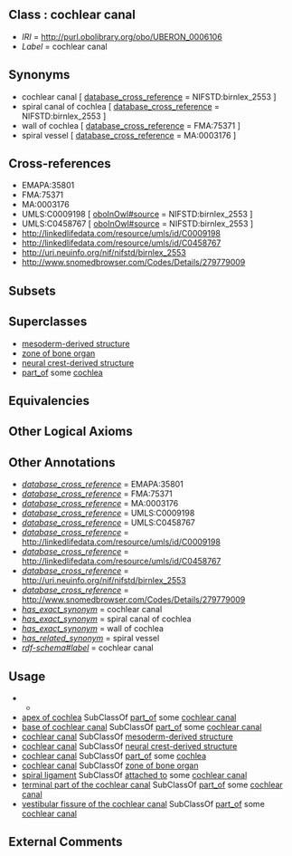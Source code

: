 
## Class : cochlear canal

 * *IRI* = http://purl.obolibrary.org/obo/UBERON_0006106
 * *Label* = cochlear canal

## Synonyms

 * cochlear canal [ [database_cross_reference](../../ef/oboInOwl#hasDbXref.md) = NIFSTD:birnlex_2553 ]
 * spiral canal of cochlea [ [database_cross_reference](../../ef/oboInOwl#hasDbXref.md) = NIFSTD:birnlex_2553 ]
 * wall of cochlea [ [database_cross_reference](../../ef/oboInOwl#hasDbXref.md) = FMA:75371 ]
 * spiral vessel [ [database_cross_reference](../../ef/oboInOwl#hasDbXref.md) = MA:0003176 ]

## Cross-references

 * EMAPA:35801
 * FMA:75371
 * MA:0003176
 * UMLS:C0009198 [ [oboInOwl#source](../../ce/oboInOwl#source.md) = NIFSTD:birnlex_2553 ]
 * UMLS:C0458767 [ [oboInOwl#source](../../ce/oboInOwl#source.md) = NIFSTD:birnlex_2553 ]
 * http://linkedlifedata.com/resource/umls/id/C0009198
 * http://linkedlifedata.com/resource/umls/id/C0458767
 * http://uri.neuinfo.org/nif/nifstd/birnlex_2553
 * http://www.snomedbrowser.com/Codes/Details/279779009

## Subsets


## Superclasses

 * [mesoderm-derived structure](../../UBERON/20/UBERON_0004120.md)
 * [zone of bone organ](../../UBERON/13/UBERON_0005913.md)
 * [neural crest-derived structure](../../UBERON/13/UBERON_0010313.md)
 * [part_of](../../BFO/50/BFO_0000050.md) some [cochlea](../../UBERON/44/UBERON_0001844.md)

## Equivalencies


## Other Logical Axioms


## Other Annotations

 * *[database_cross_reference](../../ef/oboInOwl#hasDbXref.md)* = EMAPA:35801
 * *[database_cross_reference](../../ef/oboInOwl#hasDbXref.md)* = FMA:75371
 * *[database_cross_reference](../../ef/oboInOwl#hasDbXref.md)* = MA:0003176
 * *[database_cross_reference](../../ef/oboInOwl#hasDbXref.md)* = UMLS:C0009198
 * *[database_cross_reference](../../ef/oboInOwl#hasDbXref.md)* = UMLS:C0458767
 * *[database_cross_reference](../../ef/oboInOwl#hasDbXref.md)* = http://linkedlifedata.com/resource/umls/id/C0009198
 * *[database_cross_reference](../../ef/oboInOwl#hasDbXref.md)* = http://linkedlifedata.com/resource/umls/id/C0458767
 * *[database_cross_reference](../../ef/oboInOwl#hasDbXref.md)* = http://uri.neuinfo.org/nif/nifstd/birnlex_2553
 * *[database_cross_reference](../../ef/oboInOwl#hasDbXref.md)* = http://www.snomedbrowser.com/Codes/Details/279779009
 * *[has_exact_synonym](../../ym/oboInOwl#hasExactSynonym.md)* = cochlear canal
 * *[has_exact_synonym](../../ym/oboInOwl#hasExactSynonym.md)* = spiral canal of cochlea
 * *[has_exact_synonym](../../ym/oboInOwl#hasExactSynonym.md)* = wall of cochlea
 * *[has_related_synonym](../../ym/oboInOwl#hasRelatedSynonym.md)* = spiral vessel
 * *[rdf-schema#label](../../el/rdf-schema#label.md)* = cochlear canal

## Usage

 * -
 * [apex of cochlea](../../UBERON/19/UBERON_0002819.md) SubClassOf [part_of](../../BFO/50/BFO_0000050.md) some [cochlear canal](../../UBERON/06/UBERON_0006106.md)
 * [base of cochlear canal](../../UBERON/26/UBERON_0014626.md) SubClassOf [part_of](../../BFO/50/BFO_0000050.md) some [cochlear canal](../../UBERON/06/UBERON_0006106.md)
 * [cochlear canal](../../UBERON/06/UBERON_0006106.md) SubClassOf [mesoderm-derived structure](../../UBERON/20/UBERON_0004120.md)
 * [cochlear canal](../../UBERON/06/UBERON_0006106.md) SubClassOf [neural crest-derived structure](../../UBERON/13/UBERON_0010313.md)
 * [cochlear canal](../../UBERON/06/UBERON_0006106.md) SubClassOf [part_of](../../BFO/50/BFO_0000050.md) some [cochlea](../../UBERON/44/UBERON_0001844.md)
 * [cochlear canal](../../UBERON/06/UBERON_0006106.md) SubClassOf [zone of bone organ](../../UBERON/13/UBERON_0005913.md)
 * [spiral ligament](../../UBERON/25/UBERON_0006725.md) SubClassOf [attached to](../../RO/71/RO_0002371.md) some [cochlear canal](../../UBERON/06/UBERON_0006106.md)
 * [terminal part of the cochlear canal](../../UBERON/29/UBERON_0014629.md) SubClassOf [part_of](../../BFO/50/BFO_0000050.md) some [cochlear canal](../../UBERON/06/UBERON_0006106.md)
 * [vestibular fissure of the cochlear canal](../../UBERON/28/UBERON_0014628.md) SubClassOf [part_of](../../BFO/50/BFO_0000050.md) some [cochlear canal](../../UBERON/06/UBERON_0006106.md)

## External Comments

